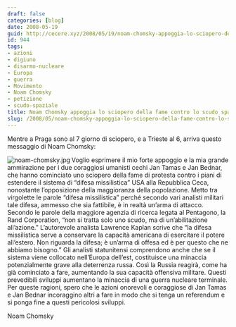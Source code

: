 ```yaml
---
draft: false
categories: [blog]
date: 2008-05-19
guid: http://cecere.xyz/2008/05/19/noam-chomsky-appoggia-lo-sciopero-della-fame-contro-lo-scudo-spaziale/
id: 944
tags:
- azioni
- digiuno
- disarmo-nucleare
- Europa
- guerra
- Movimento
- Noam Chomsky
- petizione
- scudo-spaziale
title: Noam Chomsky appoggia lo sciopero della fame contro lo scudo spaziale
slug: /2008/05/noam-chomsky-appoggia-lo-sciopero-della-fame-contro-lo-scudo-spaziale/
---
```


Mentre a Praga sono al 7 giorno di sciopero, e a Trieste al 6, arriva questo messaggio di Noam Chomsky:

<img src='http://cecere.xyz/wp-content/uploads/sites/3/2008/05/noam-chomsky.thumbnail.jpg' alt='noam-chomsky.jpg' align="left" />Voglio esprimere il mio forte appoggio e la mia grande ammirazione per i due coraggiosi umanisti cechi Jan Tamas e Jan Bednar, che hanno cominciato uno sciopero della fame di protesta contro i piani di estendere il sistema di “difesa missilistica” USA alla Repubblica Ceca, nonostante l’opposizione della maggioranza della popolazione. Metto tra virgolette le parole “difesa missilistica” perché secondo vari analisti militari tale difesa, ammesso che sia fattibile, è in realtà un’arma di attacco. Secondo le parole della maggiore agenzia di ricerca legata al Pentagono, la Rand Corporation, “non si tratta solo uno scudo, ma di un’abilitazione all’azione.” L’autorevole analista Lawrence Kaplan scrive che “la difesa missilistica serve a conservare la capacità americana di esercitare il potere all’estero. Non riguarda la difesa; è un’arma di offesa ed è per questo che ne abbiamo bisogno.” Gli analisti statunitensi comprendono anche che se il sistema viene collocato nell’Europa dell’est, costituisce una minaccia potenzialmente grave alla deterrenza russa. Così la Russia reagirà, come ha già cominciato a fare, aumentando la sua capacità offensiva militare. Questi prevedibili sviluppi aumentano la minaccia di una guerra nucleare terminale. Per queste ragioni, spero che le azioni onorevoli e coraggiose di Jan Tamas e Jan Bednar incoraggino altri a fare in modo che si tenga un referendum e si ponga fine a questi pericolosi sviluppi.

Noam Chomsky